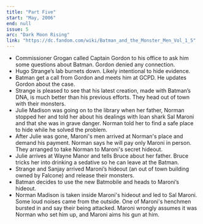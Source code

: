```yaml
---
title: "Part Five"
start: "May, 2006"
end: null
issue: 5
arc: "Dark Moon Rising"
link: "https://dc.fandom.com/wiki/Batman_and_the_Monster_Men_Vol_1_5"
---
```


- Commissioner Grogan called Captain Gordon to his office to ask him some questions about Batman. Gordon denied any connection.
- Hugo Strange’s lab burnets down. Likely intentional to hide evidence. 
- Batman get a call from Gordon and meets him at GCPD. He updates Gordon about the case.
- Strange is pleased to see that his latest creation, made with Batman’s DNA, is much better than his previous efforts. They head out of town with their monsters. 
- Julie Madison was going on to the library when her father, Norman stopped her and told her about his dealings with loan shark Sal Maroni and that she was in grave danger. Norman told her to find a safe place to hide while he solved the problem.
- After Julie was gone, Maroni's men arrived at Norman's place and demand his payment. Norman says he will pay only Maroni in person. They arranged to take Norman to Maroni's secret hideout.
- Julie arrives at Wayne Manor and tells Bruce about her father. Bruce tricks her into drinking a sedative so he can leave at the Batman.
- Strange and Sanjay arrived Maroni’s hideout (an out of town building owned by Falcone) and release their monsters. 
- Batman decides to use the new Batmobile and heads to Maroni’s hideout.
- Norman Madison is taken inside Maroni's hideout and led to Sal Maroni. Some loud noises came from the outside. One of Maroni's henchmen bursted in and say their being attacked. Maroni wrongly assumes it was Norman who set him up, and Maroni aims his gun at him.
